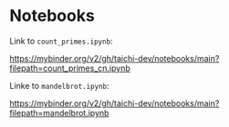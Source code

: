 # Notebooks

Link to `count_primes.ipynb`:

https://mybinder.org/v2/gh/taichi-dev/notebooks/main?filepath=count_primes_cn.ipynb

Linke to `mandelbrot.ipynb`:

https://mybinder.org/v2/gh/taichi-dev/notebooks/main?filepath=mandelbrot.ipynb
